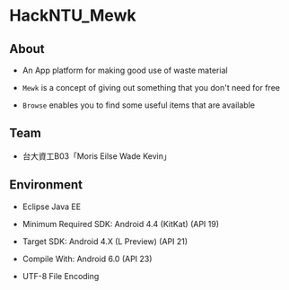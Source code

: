 # HackNTU_Mewk


## About

* An App platform for making good use of waste material

* `Mewk` is a concept of giving out something that you don't need for free

* `Browse` enables you to find some useful items that are available



## Team

* 台大資工B03「Moris Eilse Wade Kevin」



## Environment

* Eclipse Java EE

* Minimum Required SDK: Android 4.4 (KitKat) (API 19)

* Target SDK: Android 4.X (L Preview) (API 21)

* Compile With: Android 6.0 (API 23)

* UTF-8 File Encoding
